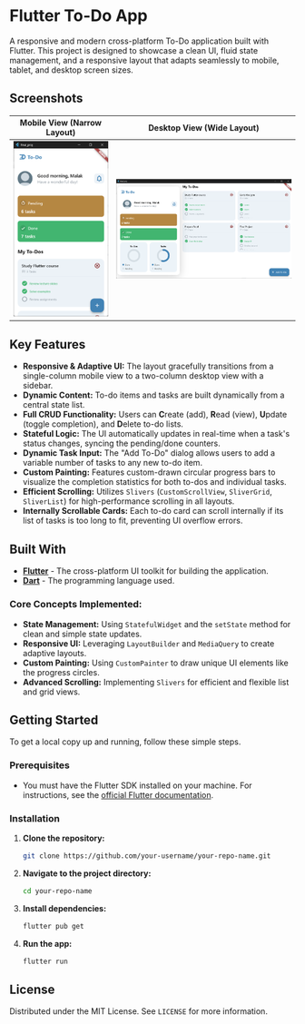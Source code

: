 # Flutter To-Do App

A responsive and modern cross-platform To-Do application built with Flutter. This project is designed to showcase a clean UI, fluid state management, and a responsive layout that adapts seamlessly to mobile, tablet, and desktop screen sizes.

## Screenshots

| Mobile View (Narrow Layout) | Desktop View (Wide Layout) |
| :-------------------------: | :--------------------------: |
| ![Mobile View](images/narrow.png) | ![Desktop View](images/wide.png) |

## Key Features

- **Responsive & Adaptive UI:** The layout gracefully transitions from a single-column mobile view to a two-column desktop view with a sidebar.
- **Dynamic Content:** To-do items and tasks are built dynamically from a central state list.
- **Full CRUD Functionality:** Users can **C**reate (add), **R**ead (view), **U**pdate (toggle completion), and **D**elete to-do lists.
- **Stateful Logic:** The UI automatically updates in real-time when a task's status changes, syncing the pending/done counters.
- **Dynamic Task Input:** The "Add To-Do" dialog allows users to add a variable number of tasks to any new to-do item.
- **Custom Painting:** Features custom-drawn circular progress bars to visualize the completion statistics for both to-dos and individual tasks.
- **Efficient Scrolling:** Utilizes `Slivers` (`CustomScrollView`, `SliverGrid`, `SliverList`) for high-performance scrolling in all layouts.
- **Internally Scrollable Cards:** Each to-do card can scroll internally if its list of tasks is too long to fit, preventing UI overflow errors.

## Built With

- **[Flutter](https://flutter.dev/)** - The cross-platform UI toolkit for building the application.
- **[Dart](https://dart.dev/)** - The programming language used.

### Core Concepts Implemented:

- **State Management:** Using `StatefulWidget` and the `setState` method for clean and simple state updates.
- **Responsive UI:** Leveraging `LayoutBuilder` and `MediaQuery` to create adaptive layouts.
- **Custom Painting:** Using `CustomPainter` to draw unique UI elements like the progress circles.
- **Advanced Scrolling:** Implementing `Slivers` for efficient and flexible list and grid views.

## Getting Started

To get a local copy up and running, follow these simple steps.

### Prerequisites

- You must have the Flutter SDK installed on your machine. For instructions, see the [official Flutter documentation](https://flutter.dev/docs/get-started/install).

### Installation

1.  **Clone the repository:**
    ```sh
    git clone https://github.com/your-username/your-repo-name.git
    ```
2.  **Navigate to the project directory:**
    ```sh
    cd your-repo-name
    ```
3.  **Install dependencies:**
    ```sh
    flutter pub get
    ```
4.  **Run the app:**
    ```sh
    flutter run
    ```

## License

Distributed under the MIT License. See `LICENSE` for more information.
